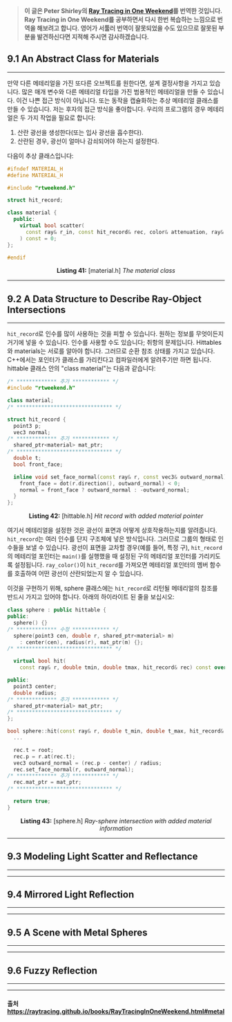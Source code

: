 > **이 글은 Peter Shirley의 [Ray Tracing in One Weekend](https://raytracing.github.io/books/RayTracingInOneWeekend.html)를 번역한 것입니다.
> Ray Tracing in One Weekend를 공부하면서 다시 한번 복습하는 느낌으로 번역을 해보려고 합니다. 영어가 서툴러 번역이 잘못되었을 수도 있으므로 잘못된 부분을 발견하신다면 지적해 주시면 감사하겠습니다.**

## 9.1 An Abstract Class for Materials

---

만약 다른 메테리얼을 가진 또다른 오브젝트를 원한다면, 설계 결정사항을 가지고 있습니다. 많은 매개 변수와 다른 메테리얼 타입을 가진 범용적인 메테리얼을 만들 수 있습니다. 이건 나쁜 접근 방식이 아닙니다. 또는 동작을 캡슐화하는 추상 메테리얼 클래스를 만들 수 있습니다. 저는 후자의 접근 방식을 좋아합니다. 우리의 프로그램의 경우 메테리얼은 두 가지 작업을 필요로 합니다:

1. 산란 광선을 생성한다(또는 입사 광선을 흡수한다).
2. 산란된 경우, 광선이 얼마나 감쇠되어야 하는지 설정한다.

다음이 추상 클래스입니다:

```cpp
#ifndef MATERIAL_H
#define MATERIAL_H

#include "rtweekend.h"

struct hit_record;

class material {
  public:
    virtual bool scatter(
      const ray& r_in, const hit_record& rec, color& attenuation, ray& scattered
    ) const = 0;
};

#endif
```

**<p align="center">Listing 41:** [material.h] _The material class</p>_

---

## 9.2 A Data Structure to Describe Ray-Object Intersections

---
`hit_record`로 인수를 많이 사용하는 것을 피할 수 있습니다. 원하는 정보를 무엇이든지 거기에 넣을 수 있습니다. 인수를 사용할 수도 있습니다; 취항의 문제입니다. Hittables와 materials는 서로를 알아야 합니다. 그러므로 순환 참조 상태를 가지고 있습니다. C++에서는 포인터가 클래스를 가리킨다고 컴파일러에게 알려주기만 하면 됩니다. hittable 클래스 안의 "class material"는 다음과 같습니다:

```cpp
/* ************* 추가 ************ */
#include "rtweekend.h"

class material;
/* ******************************* */

struct hit_record {
  point3 p;
  vec3 normal;
/* ************* 추가 ************ */
  shared_ptr<material> mat_ptr;
/* ******************************* */
  double t;
  bool front_face;

  inline void set_face_normal(const ray& r, const vec3& outward_normal) {
    front_face = dot(r.direction(), outward_normal) < 0;
    normal = front_face ? outward_normal : -outward_normal;
  }
};
```

**<p align="center">Listing 42:** [hittable.h] _Hit record with added material pointer</p>_

여기서 메테리얼을 설정한 것은 광선이 표면과 어떻게 상호작용하는지를 알려줍니다. `hit_record`는 여러 인수를 단지 구조체에 넣은 방식입니다. 그러므로 그룹의 형태로 인수들을 보낼 수 있습니다. 광선이 표면을 교차할 경우(예를 들어, 특정 구), `hit_record`의 메테리얼 포인터는 `main()`를 실행했을 때 설정된 구의 메테리얼 포인터를 가리키도록 설정됩니다. `ray_color()`이 `hit_record`를 가져오면 메테리얼 포인터의 멤버 함수를 호출하여 어떤 광선이 산란되었는지 알 수 있습니다.

이것을 구현하기 위해, sphere 클래스에는 `hit_record`로 리턴될 메테리얼의 참조를 반드시 가지고 있어야 합니다. 아래의 하이라이트 된 줄을 보십시오:

```cpp
class sphere : public hittable {
public:
  sphere() {}
/* ************* 수정 ************ */
  sphere(point3 cen, double r, shared_ptr<material> m)
    : center(cen), radius(r), mat_ptr(m) {};
/* ******************************* */

  virtual bool hit(
    const ray& r, double tmin, double tmax, hit_record& rec) const override;

public:
  point3 center;
  double radius;
/* ************* 추가 ************ */
  shared_ptr<material> mat_ptr;
/* ******************************* */
};

bool sphere::hit(const ray& r, double t_min, double t_max, hit_record& rec) const {
  ...

  rec.t = root;
  rec.p = r.at(rec.t);
  vec3 outward_normal = (rec.p - center) / radius;
  rec.set_face_normal(r, outward_normal);
/* ************* 추가 ************ */
  rec.mat_ptr = mat_ptr;
/* ******************************* */

  return true;
}
```

**<p align="center">Listing 43:** [sphere.h] _Ray-sphere intersection with added material information</p>_

---

## 9.3 Modeling Light Scatter and Reflectance

---

---

## 9.4 Mirrored Light Reflection

---

---

## 9.5 A Scene with Metal Spheres

---

---

## 9.6 Fuzzy Reflection

---

---

#### 출처 https://raytracing.github.io/books/RayTracingInOneWeekend.html#metal
